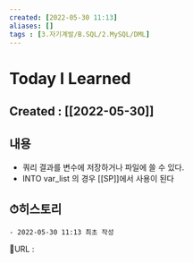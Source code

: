 ```yaml
---
created: [2022-05-30 11:13]
aliases: []
tags : [3.자기계발/B.SQL/2.MySQL/DML]
---
```


# Today I Learned
## Created : [[2022-05-30]]
## 내용
- 쿼리 결과를 변수에 저장하거나 파일에 쓸 수 있다.
- INTO var_list 의 경우 [[SP]]에서 사용이 된다

## ⏱히스토리
	- 2022-05-30 11:13 최초 작성


📙URL :
